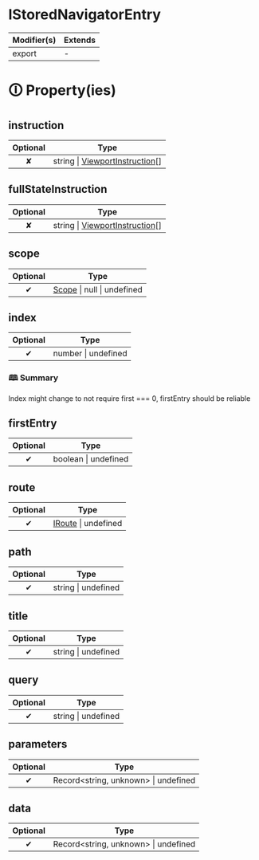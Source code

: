 # IStoredNavigatorEntry

| Modifier(s)                            | Extends                                    |
|----------------------------------------|--------------------------------------------|
| export | - |

# &#128712; Property(ies)

## instruction

| Optional                           | Type                         |
|:----------------------------------:|------------------------------|
| ✘ | string &#124; [ViewportInstruction](https://hamedfathi.gitbook.io/aurelia-2-doc-api/router/class/viewport-instruction/viewportinstruction)[] |

## fullStateInstruction

| Optional                           | Type                         |
|:----------------------------------:|------------------------------|
| ✘ | string &#124; [ViewportInstruction](https://hamedfathi.gitbook.io/aurelia-2-doc-api/router/class/viewport-instruction/viewportinstruction)[] |

## scope

| Optional                           | Type                         |
|:----------------------------------:|------------------------------|
| ✔ | [Scope](https://hamedfathi.gitbook.io/aurelia-2-doc-api/router/class/scope/scope) &#124; null &#124; undefined |

## index

| Optional                           | Type                         |
|:----------------------------------:|------------------------------|
| ✔ | number &#124; undefined |

### &#128366; Summary

Index might change to not require first === 0, firstEntry should be reliable

## firstEntry

| Optional                           | Type                         |
|:----------------------------------:|------------------------------|
| ✔ | boolean &#124; undefined |

## route

| Optional                           | Type                         |
|:----------------------------------:|------------------------------|
| ✔ | [IRoute](https://hamedfathi.gitbook.io/aurelia-2-doc-api/router/interface/interfaces/iroute) &#124; undefined |

## path

| Optional                           | Type                         |
|:----------------------------------:|------------------------------|
| ✔ | string &#124; undefined |

## title

| Optional                           | Type                         |
|:----------------------------------:|------------------------------|
| ✔ | string &#124; undefined |

## query

| Optional                           | Type                         |
|:----------------------------------:|------------------------------|
| ✔ | string &#124; undefined |

## parameters

| Optional                           | Type                         |
|:----------------------------------:|------------------------------|
| ✔ | Record&lt;string, unknown&gt; &#124; undefined |

## data

| Optional                           | Type                         |
|:----------------------------------:|------------------------------|
| ✔ | Record&lt;string, unknown&gt; &#124; undefined |
